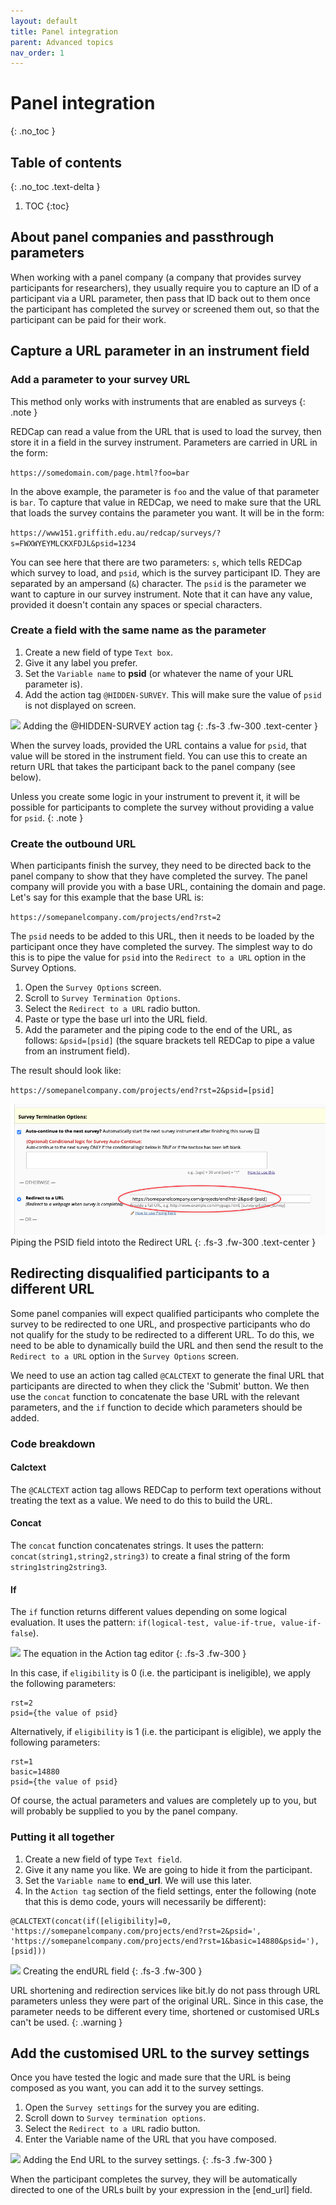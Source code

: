 ```yaml
---
layout: default
title: Panel integration
parent: Advanced topics
nav_order: 1
---
```


# Panel integration
{: .no_toc }

## Table of contents
{: .no_toc .text-delta }

1. TOC
{:toc}

## About panel companies and passthrough parameters

When working with a panel company (a company that provides survey participants for researchers), they usually require you to capture an ID of a participant via a URL parameter, then pass that ID back out to them once the participant has completed the survey or screened them out, so that the participant can be paid for their work. 

## Capture a URL parameter in an instrument field

### Add a parameter to your survey URL

This method only works with instruments that are enabled as surveys
{: .note }

REDCap can read a value from the URL that is used to load the survey, then store it in a field in the survey instrument. Parameters are carried in URL in the form:

`https://somedomain.com/page.html?foo=bar`

In the above example, the parameter is `foo` and the value of that parameter is `bar`. To capture that value in REDCap, we need to make sure that the URL that loads the survey contains the parameter you want. It will be in the form:

`https://www151.griffith.edu.au/redcap/surveys/?s=FWXWYEYMLCKXFDJL&psid=1234`

You can see here that there are two parameters: `s`, which tells REDCap which survey to load, and `psid`, which is the survey participant ID. They are separated by an ampersand (`&`) character. The `psid` is the parameter we want to capture in our survey instrument. Note that it can have any value, provided it doesn't contain any spaces or special characters.

### Create a field with the same name as the parameter

1. Create a new field of type `Text box`.
2. Give it any label you prefer.
3. Set the `Variable name` to **psid** (or whatever the name of your URL parameter is).
4. Add the action tag `@HIDDEN-SURVEY`. This will make sure the value of `psid` is not displayed on screen. 

![](../../assets/images/ptp-field-psid.png)
Adding the @HIDDEN-SURVEY action tag
{: .fs-3 .fw-300 .text-center }

When the survey loads, provided the URL contains a value for `psid`, that value will be stored in the instrument field. You can use this to create an return URL that takes the participant back to the panel company (see below).

Unless you create some logic in your instrument to prevent it, it will be possible for participants to complete the survey without providing a value for `psid`. 
{: .note }

### Create the outbound URL

When participants finish the survey, they need to be directed back to the panel company to show that they have completed the survey. The panel company will provide you with a base URL, containing the domain and page. Let's say for this example that the base URL is: 

`https://somepanelcompany.com/projects/end?rst=2`

The `psid` needs to be added to this URL, then it needs to be loaded by the participant once they have completed the survey. The simplest way to do this is to pipe the value for `psid` into the `Redirect to a URL` option in the Survey Options.

1. Open the `Survey Options` screen.
2. Scroll to `Survey Termination Options`.
3. Select the `Redirect to a URL` radio button.
4. Paste or type the base url into the URL field.
5. Add the parameter and the piping code to the end of the URL, as follows: `&psid=[psid]` (the square brackets tell REDCap to pipe a value from an instrument field). 

The result should look like: 

`https://somepanelcompany.com/projects/end?rst=2&psid=[psid]`

![](../../assets/images/termination-url.png)
Piping the PSID field intoto the Redirect URL
{: .fs-3 .fw-300 .text-center }

## Redirecting disqualified participants to a different URL

Some panel companies will expect qualified participants who complete the survey to be redirected to one URL, and prospective participants who do not qualify for the study to be redirected to a different URL. To do this, we need to be able to dynamically build the URL and then send the result to the `Redirect to a URL` option in the `Survey Options` screen.

We need to use an action tag called `@CALCTEXT` to generate the final URL that participants are directed to when they click the 'Submit' button. We then use the `concat` function to concatenate the base URL with the relevant parameters, and the `if` function to decide which parameters should be added. 

### Code breakdown

#### Calctext
The `@CALCTEXT` action tag allows REDCap to perform text operations without treating the text as a value. We need to do this to build the URL. 

#### Concat
The `concat` function concatenates strings. It uses the pattern: `concat(string1,string2,string3)` to create a final string of the form `string1string2string3`. 

#### If
The `if` function returns different values depending on some logical evaluation. It uses the pattern: `if(logical-test, value-if-true, value-if-false`). 

![](../../assets/images/ptp-logic-editor.png)
The equation in the Action tag editor
{: .fs-3 .fw-300 }

In this case, if `eligibility` is 0 (i.e. the participant is ineligible), we apply the following parameters: 

```
rst=2
psid={the value of psid}
```

Alternatively, if `eligibility` is 1 (i.e. the participant is eligible), we apply the following parameters:

```
rst=1
basic=14880
psid={the value of psid}
```

Of course, the actual parameters and values are completely up to you, but will probably be supplied to you by the panel company.

### Putting it all together

1. Create a new field of type `Text field`. 
2. Give it any name you like. We are going to hide it from the participant.
3. Set the `Variable name` to **end_url**. We will use this later.
4. In the `Action tag` section of the field settings, enter the following (note that this is demo code, yours will necessarily be different):

```
@CALCTEXT(concat(if([eligibility]=0, 'https://somepanelcompany.com/projects/end?rst=2&psid=', 'https://somepanelcompany.com/projects/end?rst=1&basic=14880&psid='),[psid]))
```

![](../../assets/images/ptp-field-endurl.png)
Creating the endURL field
{: .fs-3 .fw-300 }

URL shortening and redirection services like bit.ly do not pass through URL parameters unless they were part of the original URL. Since in this case, the parameter needs to be different every time, shortened or customised URLs can't be used.
{: .warning }

## Add the customised URL to the survey settings

Once you have tested the logic and made sure that the URL is being composed as you want, you can add it to the survey settings. 
1. Open the `Survey settings` for the survey you are editing.
2. Scroll down to `Survey termination options`.
3. Select the `Redirect to a URL` radio button.
4. Enter the Variable name of the URL that you have composed. 

![](../../assets/images/ptp-survey-settings.png)
Adding the End URL to the survey settings.
{: .fs-3 .fw-300 }

When the participant completes the survey, they will be automatically directed to one of the URLs built by your expression in the [end_url] field. 